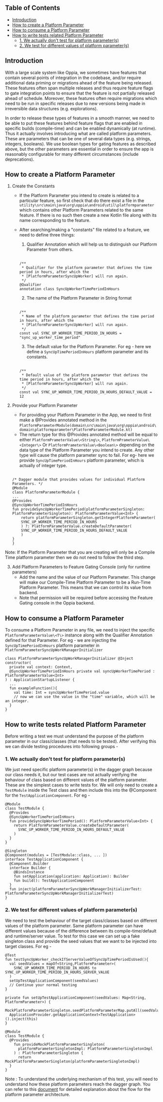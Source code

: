 ## Table of Contents

- [Introduction](#introduction)
- [How to create a Platform Parameter](#how-to-create-a-platform-parameter)
- [How to consume a Platform Parameter](#how-to-consume-a-platform-parameter)
- [How to write tests related Platform Parameter](#how-to-write-tests-related-platform-parameter)
  - [1. We actually don't test for platform parameter(s)](#1-we-actually-dont-test-for-platform-parameters)
  - [2. We test for different values of platform parameter(s)](#2-we-test-for-different-values-of-platform-parameters) 

## Introduction
With a large scale system like Oppia, we sometimes have features that contain several points of integration in the codebase, and/or require additional data priming or migrations ahead of the feature being released. These features often span multiple releases and thus require feature flags to gate integration points to ensure that the feature is not partially released ahead of schedule. Moreover, these features often require migrations which need to be run in specific releases due to new versions being made in irreversible data structures (e.g. explorations).

In order to release these types of features in a smooth manner, we need to be able to put these features behind feature flags that are enabled in specific builds (compile-time) and can be enabled dynamically (at runtime). Thus it actually involves introducing what are called platform parameters. These are parameters that can be one of several data types (e.g. strings, integers, booleans). We use boolean types for gating features as described above, but the other parameters are essential in order to ensure the app is reasonably configurable for many different circumstances (include deprecations).

## How to create a Platform Parameter
1. Create the Constants
    - If the Platform Parameter you intend to create is related to a particular feature, so first check that do there exist a file in the `utility\src\main\java\org\oppia\android\util\platformparameter` which contains other Platform Parameters related to the same feature. If there is no such then create a new Kotlin file along with its name corresponding to the feature.
    - After searching/making a "constants" file related to a feature, we need to define three things:
        1. Qualifier Annotation which will help us to distinguish our Platform Parameter from others.
        
        <br>

        ```
        /**
         * Qualifier for the platform parameter that defines the time period in hours, after which the
         * [PlatformParameterSyncUpWorker] will run again.
         */
        @Qualifier
        annotation class SyncUpWorkerTimePeriodInHours
        ```

        2. The name of the Platform Parameter in String format 
        
        <br>

        ```
        /**
         * Name of the platform parameter that defines the time period in hours, after which the
         * [PlatformParameterSyncUpWorker] will run again.
         */
        const val SYNC_UP_WORKER_TIME_PERIOD_IN_HOURS = "sync_up_worker_time_period"
        ```

        3. The default value for the Platform Parameter. For eg - here we define a `SyncUpTimePeriodInHours` platform parameter and its constants.

        <br>

        ```
        /**
         * Default value of the platform parameter that defines the time period in hours, after which the
         * [PlatformParameterSyncUpWorker] will run again.
         */
        const val SYNC_UP_WORKER_TIME_PERIOD_IN_HOURS_DEFAULT_VALUE = 12
        ```

2. Provide your Platform Parameter
    - For providing your Platform Parameter in the App, we need to first make a @Provides annotated method in the `PlatformParameterModule(domain\src\main\java\org\oppia\android\domain\platformparameter\PlatformParameterModule.kt)`
    - The return type for this @Provides annotated method will be equal to either `PlatformPrameterValue\<String\>`, `PlatformPrameterValue\<Integer\>` Or `PlatformPrameterValue\<Boolean\>` depending on the data type of the Platform Parameter you intend to create. Any other type will cause the platform parameter sync to fail. For eg- here we provide `SyncUpTimePeriodInHours` platform parameter, which is actually of integer type.

    <br>

    ```
    /* Dagger module that provides values for individual Platform Parameters. */
    @Module
    class PlatformParameterModule {
    ...
    @Provides
    @SyncUpWorkerTimePeriodInHours
    fun provideSyncUpWorkerTimePeriod(platformParameterSingleton: PlatformParameterSingleton): PlatformParameterValue<Int> {
        return platformParameterSingleton.getIntegerPlatformParameter(
        SYNC_UP_WORKER_TIME_PERIOD_IN_HOURS
        ) ?: PlatformParameterValue.createDefaultParameter(
        SYNC_UP_WORKER_TIME_PERIOD_IN_HOURS_DEFAULT_VALUE
        )
    }   
    }
    ```

Note: If the Platform Parameter that you are creating will only be a Compile Time platform parameter then we do not need to follow the third step.

3. Add Platform Parameters to Feature Gating Console (only for runtime parameters)
    - Add the name and the value of our Platform Parameter. This change will make our Compile-Time Platform Parameter to be a Run-Time Platform Parameter. This means that we can control its value from backend.
    - Note that permission will be required before accessing the Feature Gating console in the Oppia backend.


## How to consume a Platform Parameter
To consume a Platform Parameter in any file, we need to inject the specific `PlatformParameterValue\<T\>` instance along with the Qualifier Annotation defined for that Parameter. For eg - we are injecting the `SyncUpTimePeriodInHours` platform parameter in `PlatformParameterSyncUpWorkManagerInitializer`

```
class PlatformParameterSyncUpWorkManagerInitializer @Inject constructor(
  private val context: Context,
  @SyncUpWorkerTimePeriodInHours private val syncUpWorkerTimePeriod : PlatformParameterValue<Int>
) : ApplicationStartupListener {
  ...
  fun exampleFunction(){
    val time: Int = syncUpWorkerTimePeriod.value
    // now we can use the value in the "time" variable, which will be an integer.
  }
}
```

## How to write tests related Platform Parameter
Before writing a test we must understand the purpose of the platform parameter in our class/classes (that needs to be tested). After verifying this we can divide testing procedures into following groups - 

### 1. We actually don't test for platform parameter(s)
We just need specific platform parameter(s) in the dagger graph because our class needs it, but our test cases are not actually verifying the behaviour of class based on different values of the platform parameter. These are the simplest cases to write tests for. We will only need to create a `TestModule` inside the Test class and then include this into the @Component for the `TestApplicationComponent`. For eg - 

```
@Module
class TestModule {
  @Provides
  @SyncUpWorkerTimePeriodInHours
  fun provideSyncUpWorkerTimePeriod(): PlatformParameterValue<Int> {
    return PlatformParameterValue.createDefaultParameter(
      SYNC_UP_WORKER_TIME_PERIOD_IN_HOURS_DEFAULT_VALUE
    )
  }
}

@Singleton
@Component(modules = [TestModule::class, ... ])
interface TestApplicationComponent {
  @Component.Builder
  interface Builder {
    @BindsInstance
    fun setApplication(application: Application): Builder
    fun build(): TestApplicationComponent
  }
  fun inject(platformParameterSyncUpWorkManagerInitializerTest: PlatformParameterSyncUpWorkManagerInitializerTest)
}
```

### 2. We test for different values of platform parameter(s)
We need to test the behaviour of the target class/classes based on different values of the platform parameter. Same platform parameter can have different values because of the difference between its compile-time/default and runtime/server value. To test for this case we can set up a fake singleton class and provide the seed values that we want to be injected into target classes. For eg - 
```
@Test
fun testSyncUpWorker_checkIfServerValueOfSyncUpTimePeriodIsUsed(){
  val seedValues = mapOf<String,PlatformParameter>(
    SYNC_UP_WORKER_TIME_PERIOD_IN_HOURS to SYNC_UP_WORKER_TIME_PERIOD_IN_HOURS_SERVER_VALUE
  )
  setUpTestApplicationComponent(seedValues)
  // Continue your normal testing
}

private fun setUpTestApplicationComponent(seedValues: Map<String, PlatformParameter>) {
  MockPlatformParameterSingleton.seedPlatformParameterMap.putAll(seedValues)
  ApplicationProvider.getApplicationContext<TestApplication>().inject(this)
}

@Module
class TestModule {
  @Provides
    fun provideMockPlatformParameterSingleton(
      platformParameterSingletonImpl: PlatformParameterSingletonImpl
    ) : PlatformParameterSingleton {
      return MockPlatformParameterSingleton(platformParameterSingletonImpl)
  }
}
```

Note : To understand the underlying mechanism of this test, you will need to understand how these platform parameters reach the dagger graph. You can refer to this [document](https://docs.google.com/document/d/1o8MtAO8e8bX7UtWFYx-T9G4vCGRfvY9oIwDutDn4pVM/edit#heading=h.m1q1hwhhqigf) for detailed explanation about the flow for the platform parameter architecture.
